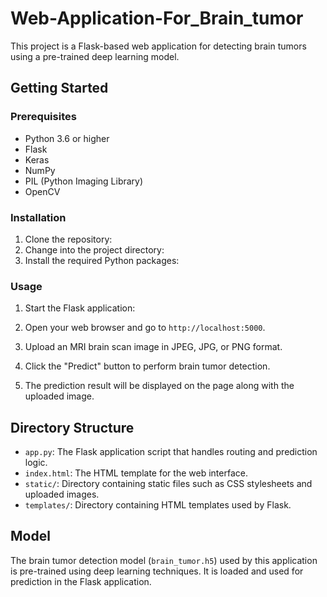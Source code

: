 # Web-Application-For_Brain_tumor

This project is a Flask-based web application for detecting brain tumors using a pre-trained deep learning model.

## Getting Started

### Prerequisites

- Python 3.6 or higher
- Flask
- Keras
- NumPy
- PIL (Python Imaging Library)
- OpenCV

### Installation

1. Clone the repository:
2. Change into the project directory:
3. Install the required Python packages:


### Usage

1. Start the Flask application:

2. Open your web browser and go to `http://localhost:5000`.

3. Upload an MRI brain scan image in JPEG, JPG, or PNG format.

4. Click the "Predict" button to perform brain tumor detection.

5. The prediction result will be displayed on the page along with the uploaded image.

## Directory Structure

- `app.py`: The Flask application script that handles routing and prediction logic.
- `index.html`: The HTML template for the web interface.
- `static/`: Directory containing static files such as CSS stylesheets and uploaded images.
- `templates/`: Directory containing HTML templates used by Flask.

## Model

The brain tumor detection model (`brain_tumor.h5`) used by this application is pre-trained using deep learning techniques. It is loaded and used for prediction in the Flask application.








